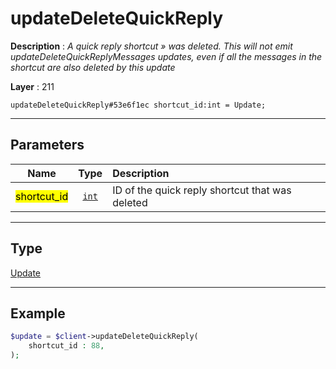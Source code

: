 # updateDeleteQuickReply

**Description** : *A quick reply shortcut &raquo; was deleted\. This will not emit updateDeleteQuickReplyMessages updates, even if all the messages in the shortcut are also deleted by this update*

**Layer** : 211

```tl
updateDeleteQuickReply#53e6f1ec shortcut_id:int = Update;
```

---

## Parameters

| Name | Type | Description |
| :---: | :---: | :--- |
| <mark>shortcut_id</mark> | [`int`](type/int) | ID of the quick reply shortcut that was deleted |

---

## Type

[Update](type/Update)

---

## Example

```php
$update = $client->updateDeleteQuickReply(
	shortcut_id : 88,
);
```
